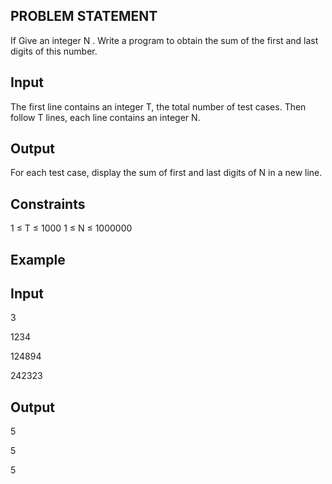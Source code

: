 ## PROBLEM STATEMENT
If Give an integer N . Write a program to obtain the sum of the first and last digits of this number.

## Input
The first line contains an integer T, the total number of test cases. Then follow T lines, each line contains an integer N.

## Output
For each test case, display the sum of first and last digits of N in a new line.

## Constraints
1 ≤ T ≤ 1000
1 ≤ N ≤ 1000000

## Example

## Input
3 

1234

124894

242323

## Output

5

5

5
